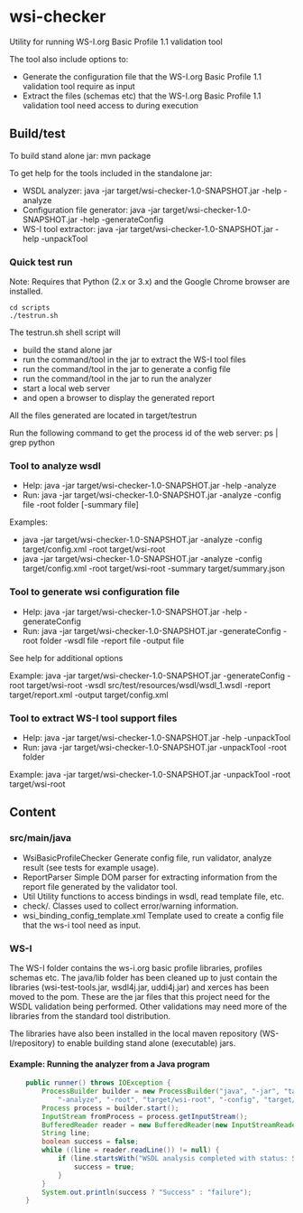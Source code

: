 # wsi-checker

Utility for running WS-I.org Basic Profile 1.1 validation tool

The tool also include options to:

* Generate the configuration file that the WS-I.org Basic Profile 1.1 validation tool require as input
* Extract the files (schemas etc) that the WS-I.org Basic Profile 1.1 validation tool need access to during execution

## Build/test

To build stand alone jar: mvn package

To get help for the tools included in the standalone jar:

* WSDL analyzer: java -jar target/wsi-checker-1.0-SNAPSHOT.jar -help -analyze
* Configuration file generator: java -jar target/wsi-checker-1.0-SNAPSHOT.jar -help -generateConfig
* WS-I tool extractor: java -jar target/wsi-checker-1.0-SNAPSHOT.jar -help -unpackTool

### Quick test run

Note: Requires that Python (2.x or 3.x) and the Google Chrome browser are installed.

```shell
cd scripts
./testrun.sh
```

The testrun.sh shell script will
* build the stand alone jar
* run the command/tool in the jar to extract the WS-I tool files
* run the command/tool in the jar to generate a config file
* run the command/tool in the jar to run the analyzer
* start a local web server
* and open a browser to display the generated report

All the files generated are located in target/testrun

Run the following command to get the process id of the web server: ps | grep python

### Tool to analyze wsdl

* Help: java -jar target/wsi-checker-1.0-SNAPSHOT.jar -help -analyze
* Run: java -jar target/wsi-checker-1.0-SNAPSHOT.jar -analyze -config file -root folder [-summary file]

Examples:

* java -jar target/wsi-checker-1.0-SNAPSHOT.jar -analyze -config target/config.xml -root target/wsi-root
* java -jar target/wsi-checker-1.0-SNAPSHOT.jar -analyze -config target/config.xml -root target/wsi-root
 -summary target/summary.json

### Tool to generate wsi configuration file

* Help: java -jar target/wsi-checker-1.0-SNAPSHOT.jar -help -generateConfig
* Run: java -jar target/wsi-checker-1.0-SNAPSHOT.jar -generateConfig -root folder -wsdl file -report file -output file

See help for additional options

Example: java -jar target/wsi-checker-1.0-SNAPSHOT.jar -generateConfig -root target/wsi-root
 -wsdl src/test/resources/wsdl/wsdl_1.wsdl -report target/report.xml -output target/config.xml

### Tool to extract WS-I tool support files

* Help: java -jar target/wsi-checker-1.0-SNAPSHOT.jar -help -unpackTool
* Run: java -jar target/wsi-checker-1.0-SNAPSHOT.jar -unpackTool -root folder

Example: java -jar target/wsi-checker-1.0-SNAPSHOT.jar -unpackTool -root target/wsi-root

## Content

### src/main/java

* WsiBasicProfileChecker Generate config file, run validator, analyze result (see tests for example usage).
* ReportParser Simple DOM parser for extracting information from the report file generated by the validator tool.
* Util Utility functions to access bindings in wsdl, read template file, etc.
* check/. Classes used to collect error/warning information.
* wsi_binding_config_template.xml Template used to create a config file that the ws-i tool need as input.

### WS-I

The WS-I folder contains the ws-i.org basic profile libraries, profiles schemas etc. The java/lib folder has
been cleaned up to just contain the libraries (wsi-test-tools.jar, wsdl4j.jar, uddi4j.jar) and xerces has been
moved to the pom. These are the jar files that this project need for the WSDL validation being performed. Other
validations may need more of the libraries from the standard tool distribution.

The libraries have also been installed in the local maven repository (WS-I/repository) to enable building stand
alone (executable) jars.

#### Example: Running the analyzer from a Java program

``` java
    public runner() throws IOException {
        ProcessBuilder builder = new ProcessBuilder("java", "-jar", "target/wsi-checker-1.0-SNAPSHOT.jar",
            "-analyze", "-root", "target/wsi-root", "-config", "target/config.xml", "-summary", "target/summary.json");
        Process process = builder.start();
        InputStream fromProcess = process.getInputStream();
        BufferedReader reader = new BufferedReader(new InputStreamReader(fromProcess));
        String line;
        boolean success = false;
        while ((line = reader.readLine()) != null) {
            if (line.startsWith("WSDL analysis completed with status: SUCCESS")) {
                success = true;
            }
        }
        System.out.println(success ? "Success" : "failure");
    }
```
